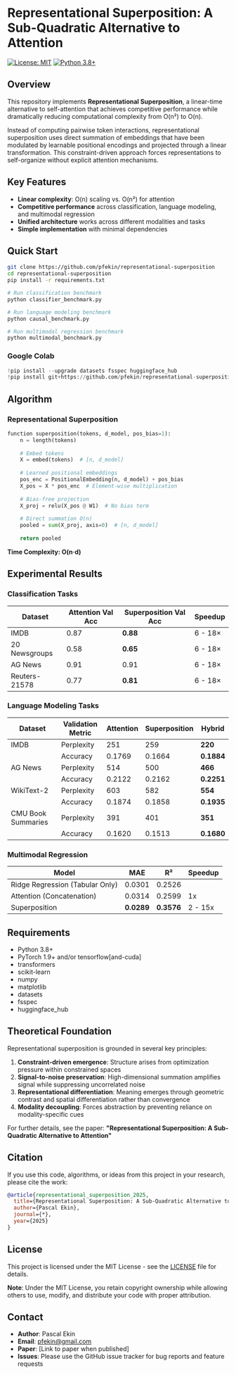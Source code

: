 # Representational Superposition: A Sub-Quadratic Alternative to Attention

[![License: MIT](https://img.shields.io/badge/License-MIT-yellow.svg)](https://opensource.org/licenses/MIT)
[![Python 3.8+](https://img.shields.io/badge/python-3.8+-blue.svg)](https://www.python.org/downloads/)

## Overview

This repository implements **Representational Superposition**, a linear-time alternative to self-attention that achieves competitive performance while dramatically reducing computational complexity from O(n²) to O(n).

Instead of computing pairwise token interactions, representational superposition uses direct summation of embeddings that have been modulated by learnable positional encodings and projected through a linear transformation. This constraint-driven approach forces representations to self-organize without explicit attention mechanisms.

## Key Features

- **Linear complexity**: O(n) scaling vs. O(n²) for attention
- **Competitive performance** across classification, language modeling, and multimodal regression
- **Unified architecture** works across different modalities and tasks
- **Simple implementation** with minimal dependencies

## Quick Start

```bash
git clone https://github.com/pfekin/representational-superposition
cd representational-superposition
pip install -r requirements.txt

# Run classification benchmark
python classifier_benchmark.py

# Run language modeling benchmark  
python causal_benchmark.py

# Run multimodal regression benchmark
python multimodal_benchmark.py
```

### Google Colab
```python
!pip install --upgrade datasets fsspec huggingface_hub
!pip install git+https://github.com/pfekin/representational-superposition
```

## Algorithm 

### Representational Superposition

```python
function superposition(tokens, d_model, pos_bias=1):
    n = length(tokens)
    
    # Embed tokens
    X = embed(tokens)  # [n, d_model]
    
    # Learned positional embeddings
    pos_enc = PositionalEmbedding(n, d_model) + pos_bias
    X_pos = X * pos_enc  # Element-wise multiplication
    
    # Bias-free projection
    X_proj = relu(X_pos @ W1)  # No bias term
    
    # Direct summation O(n)
    pooled = sum(X_proj, axis=0)  # [n, d_model]
    
    return pooled
```
**Time Complexity: O(n·d)**

## Experimental Results

### Classification Tasks

| Dataset | Attention Val Acc | Superposition Val Acc | Speedup |
|---------|-------------------|------------------------|---------|
| IMDB | 0.87 | **0.88** | 6 - 18× |
| 20 Newsgroups | 0.58 | **0.65** | 6 - 18× |
| AG News | 0.91 | 0.91 | 6 - 18× |
| Reuters-21578 | 0.77 | **0.81** | 6 - 18× |

### Language Modeling Tasks

| Dataset | Validation Metric | Attention | Superposition | Hybrid |
|---------| ---------------------- |----------------------------|----------------------------|----------------------------|
| IMDB | Perplexity | 251 | 259 | **220** |
|      | Accuracy | 0.1769 | 0.1664 | **0.1884** |
| AG News | Perplexity | 514 | 500 | **466** |
|         | Accuracy | 0.2122 | 0.2162 | **0.2251** |
| WikiText-2 | Perplexity | 603 | 582 | **554** |
|            | Accuracy | 0.1874 | 0.1858 | **0.1935** |
| CMU Book Summaries | Perplexity | 391 | 401 | **351** |
|                    | Accuracy | 0.1620 | 0.1513 | **0.1680** |

### Multimodal Regression

| Model | MAE | R² | Speedup |
|-------|-----|-----|---------|
| Ridge Regression (Tabular Only) | 0.0301 | 0.2526 | | 
| Attention (Concatenation) | 0.0314 | 0.2599 | 1x |
| Superposition | **0.0289** | **0.3576** | 2 - 15x |

## Requirements

- Python 3.8+
- PyTorch 1.9+ and/or tensorflow[and-cuda]
- transformers
- scikit-learn
- numpy
- matplotlib
- datasets
- fsspec
- huggingface_hub

## Theoretical Foundation

Representational superposition is grounded in several key principles:

1. **Constraint-driven emergence**: Structure arises from optimization pressure within constrained spaces
2. **Signal-to-noise preservation**: High-dimensional summation amplifies signal while suppressing uncorrelated noise  
3. **Representational differentiation**: Meaning emerges through geometric contrast and spatial differentiation rather than convergence
4. **Modality decoupling**: Forces abstraction by preventing reliance on modality-specific cues

For further details, see the paper: **"Representational Superposition: A Sub-Quadratic Alternative to Attention"**

## Citation

If you use this code, algorithms, or ideas from this project in your research, please cite the work:

```bibtex
@article{representational_superposition_2025,
  title={Representational Superposition: A Sub-Quadratic Alternative to Attention},
  author={Pascal Ekin},
  journal={*},
  year={2025}
}
```

## License

This project is licensed under the MIT License - see the [LICENSE](LICENSE) file for details.

**Note**: Under the MIT License, you retain copyright ownership while allowing others to use, modify, and distribute your code with proper attribution.

## Contact

- **Author**: Pascal Ekin
- **Email**: pfekin@gmail.com 
- **Paper**: [Link to paper when published]
- **Issues**: Please use the GitHub issue tracker for bug reports and feature requests
